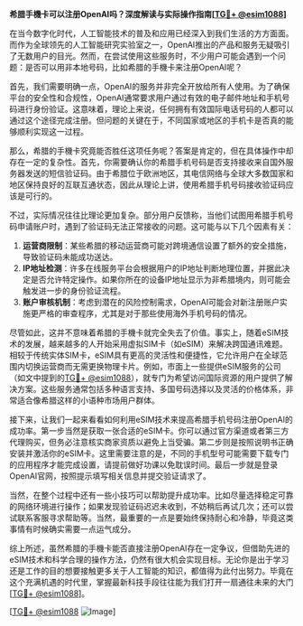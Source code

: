 **希腊手機卡可以注册OpenAI吗？深度解读与实际操作指南[[TG💪+ @esim1088](https://t.me/s/esim1088)]**

在当今数字化时代，人工智能技术的普及和应用已经深入到我们生活的方方面面。而作为全球领先的人工智能研究实验室之一，OpenAI推出的产品和服务无疑吸引了无数用户的目光。然而，在尝试使用这些服务时，不少用户可能会遇到一个问题：是否可以用非本地号码，比如希腊的手機卡来注册OpenAI呢？

首先，我们需要明确一点，OpenAI的服务并非完全开放给所有人使用。为了确保平台的安全性和合规性，OpenAI通常要求用户通过有效的电子邮件地址和手机号码进行身份验证。这意味着，理论上来说，任何拥有有效国际电话号码的人都可以通过这个途径完成注册。但问题的关键在于，不同国家或地区的手机卡是否真的能够顺利实现这一过程。

那么，希腊的手機卡究竟能否胜任这项任务呢？答案是肯定的，但在具体操作中却存在一定的复杂性。首先，你需要确认你的希腊手机号码是否支持接收来自国外服务器发送的短信验证码。由于希腊位于欧洲地区，其电信网络与全球大多数国家和地区保持良好的互联互通状态，因此从理论上讲，使用希腊手机号码接收验证码应该是可行的。

不过，实际情况往往比理论更加复杂。部分用户反馈称，当他们试图用希腊手机号码申请账户时，遇到了验证码无法正常接收的问题。这可能与以下几个因素有关：

1. **运营商限制**：某些希腊的移动运营商可能对跨境通信设置了额外的安全措施，导致验证码未能成功送达。
2. **IP地址检测**：许多在线服务平台会根据用户的IP地址判断地理位置，并据此决定是否允许特定操作。如果你所在的设备IP地址显示为非希腊境内，则可能会触发进一步的身份验证流程。
3. **账户审核机制**：考虑到潜在的风险控制需求，OpenAI可能会对新注册账户实施更严格的审查程序，尤其是对于那些使用海外手机号码的情况。

尽管如此，这并不意味着希腊的手機卡就完全失去了价值。事实上，随着eSIM技术的发展，越来越多的人开始采用虚拟SIM卡（如eSIM）来解决跨国通讯难题。相较于传统实体SIM卡，eSIM具有更高的灵活性和便捷性，它允许用户在全球范围内切换运营商而无需更换物理卡片。例如，市面上一些提供eSIM服务的公司（如文中提到的[TG💪+ @esim1088](https://t.me/s/esim1088)），就专门为希望访问国际资源的用户提供了解决方案。这些服务通常包括多种语言支持、多国号码选择以及灵活的价格体系，非常适合像希腊这样的小语种市场用户群体。

接下来，让我们一起来看看如何利用eSIM技术来提高希腊手机号码注册OpenAI的成功率。第一步当然是获取一张合适的eSIM卡。你可以通过官方渠道或者第三方代理购买，但务必注意核实商家资质以避免上当受骗。第二步则是按照说明书正确安装并激活你的eSIM卡。这里需要注意的是，不同的手机型号可能需要下载专门的应用程序才能完成设置，请提前做好功课以免耽误时间。最后一步就是登录OpenAI官网，按照提示填写相关信息并提交验证请求了。

当然，在整个过程中还有一些小技巧可以帮助提升成功率。比如尽量选择稳定可靠的网络环境进行操作；如果发现验证码迟迟未收到，不妨稍后再试几次；还可以尝试联系客服寻求帮助等。当然，最重要的一点是要始终保持耐心和冷静，毕竟这类事情有时候确实需要一点运气成分。

综上所述，虽然希腊的手機卡能否直接注册OpenAI存在一定争议，但借助先进的eSIM技术和科学合理的操作方法，仍然有很大机会实现目标。无论你是出于学习还是工作的目的想要接触更多关于人工智能的知识，都值得为此付出努力。毕竟在这个充满机遇的时代里，掌握最新科技手段往往能为我们打开一扇通往未来的大门[[TG💪+ @esim1088](https://t.me/s/esim1088)]。

[[TG💪+ @esim1088](https://t.me/s/esim1088) ![Image](https://i.postimg.cc/4NQfJmqS/Snipaste-2025-05-13-00-14-12.png)]